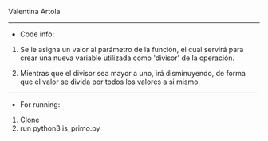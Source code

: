 Valentina Artola

-----------------
- Code info:
   
1. Se le asigna un valor al parámetro de la función, el cual servirá para crear una nueva variable utilizada como 'divisor' de la operación.

2. Mientras que el divisor sea mayor a uno, irá disminuyendo, de forma que el valor se divida por todos los valores a si mismo.

-----------------
- For running:
1. Clone
2. run python3 is_primo.py